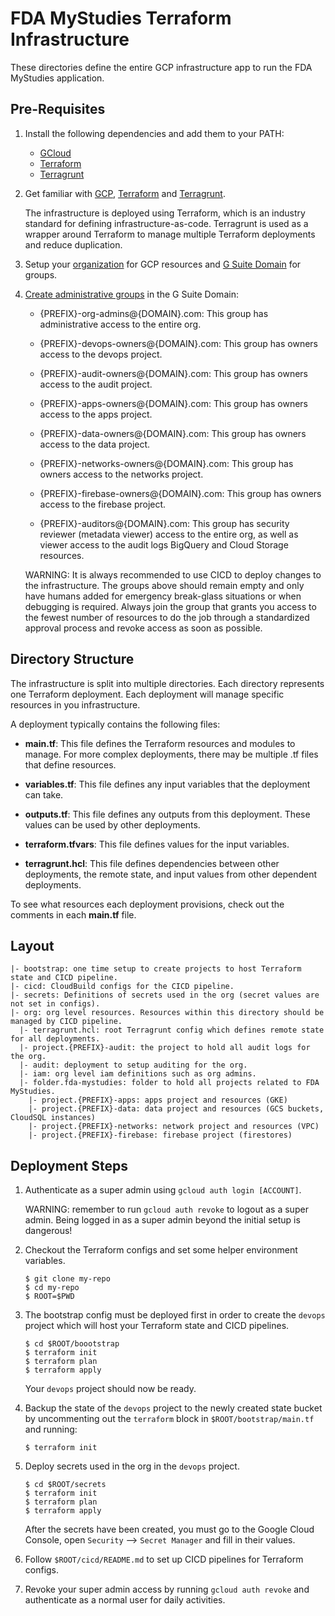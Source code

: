 # FDA MyStudies Terraform Infrastructure

These directories define the entire GCP infrastructure app to run the FDA
MyStudies application.

## Pre-Requisites

1.  Install the following dependencies and add them to your PATH:

    -   [GCloud](https://cloud.google.com/sdk/gcloud)
    -   [Terraform](https://www.terraform.io/)
    -   [Terragrunt](https://terragrunt.gruntwork.io/)

1.  Get familiar with [GCP](https://cloud.google.com/docs/overview),
    [Terraform](https://www.terraform.io/intro/index.html) and
    [Terragrunt](https://blog.gruntwork.io/terragrunt-how-to-keep-your-terraform-code-dry-and-maintainable-f61ae06959d8).

    The infrastructure is deployed using Terraform, which is an industry
    standard for defining infrastructure-as-code. Terragrunt is used as a
    wrapper around Terraform to manage multiple Terraform deployments and reduce
    duplication.

1.  Setup your
    [organization](https://cloud.google.com/resource-manager/docs/creating-managing-organization)
    for GCP resources and [G Suite Domain](https://gsuite.google.com/) for
    groups.

1.  [Create administrative groups](https://support.google.com/a/answer/33343?hl=en)
    in the G Suite Domain:

    -   {PREFIX}-org-admins@{DOMAIN}.com: This group has administrative access
        to the entire org.

    -   {PREFIX}-devops-owners@{DOMAIN}.com: This group has owners access to the
        devops project.

    -   {PREFIX}-audit-owners@{DOMAIN}.com: This group has owners access to the
        audit project.

    -   {PREFIX}-apps-owners@{DOMAIN}.com: This group has owners access to the
        apps project.

    -   {PREFIX}-data-owners@{DOMAIN}.com: This group has owners access to the
        data project.

    -   {PREFIX}-networks-owners@{DOMAIN}.com: This group has owners access to
        the networks project.

    -   {PREFIX}-firebase-owners@{DOMAIN}.com: This group has owners access to
        the firebase project.

    -   {PREFIX}-auditors@{DOMAIN}.com: This group has security reviewer
        (metadata viewer) access to the entire org, as well as viewer access to
        the audit logs BigQuery and Cloud Storage resources.

    WARNING: It is always recommended to use CICD to deploy changes to the
    infrastructure. The groups above should remain empty and only have humans
    added for emergency break-glass situations or when debugging is required.
    Always join the group that grants you access to the fewest number of
    resources to do the job through a standardized approval process and revoke
    access as soon as possible.

## Directory Structure

The infrastructure is split into multiple directories. Each directory represents
one Terraform deployment. Each deployment will manage specific resources in you
infrastructure.

A deployment typically contains the following files:

-   **main.tf**: This file defines the Terraform resources and modules to
    manage. For more complex deployments, there may be multiple .tf files that
    define resources.

-   **variables.tf**: This file defines any input variables that the deployment
    can take.

-   **outputs.tf**: This file defines any outputs from this deployment. These
    values can be used by other deployments.

-   **terraform.tfvars**: This file defines values for the input variables.

-   **terragrunt.hcl**: This file defines dependencies between other
    deployments, the remote state, and input values from other dependent
    deployments.

To see what resources each deployment provisions, check out the comments in each
**main.tf** file.

## Layout

```
|- bootstrap: one time setup to create projects to host Terraform state and CICD pipeline.
|- cicd: CloudBuild configs for the CICD pipeline.
|- secrets: Definitions of secrets used in the org (secret values are not set in configs).
|- org: org level resources. Resources within this directory should be managed by CICD pipeline.
  |- terragrunt.hcl: root Terragrunt config which defines remote state for all deployments.
  |- project.{PREFIX}-audit: the project to hold all audit logs for the org.
  |- audit: deployment to setup auditing for the org.
  |- iam: org level iam definitions such as org admins.
  |- folder.fda-mystudies: folder to hold all projects related to FDA MyStudies.
    |- project.{PREFIX}-apps: apps project and resources (GKE)
    |- project.{PREFIX}-data: data project and resources (GCS buckets, CloudSQL instances)
    |- project.{PREFIX}-networks: network project and resources (VPC)
    |- project.{PREFIX}-firebase: firebase project (firestores)
```

## Deployment Steps

1.  Authenticate as a super admin using `gcloud auth login [ACCOUNT]`.

    WARNING: remember to run `gcloud auth revoke` to logout as a super admin.
    Being logged in as a super admin beyond the initial setup is dangerous!

1.  Checkout the Terraform configs and set some helper environment variables.

    ```
    $ git clone my-repo
    $ cd my-repo
    $ ROOT=$PWD
    ```

1.  The bootstrap config must be deployed first in order to create the `devops`
    project which will host your Terraform state and CICD pipelines.

    ```
    $ cd $ROOT/boootstrap
    $ terraform init
    $ terraform plan
    $ terraform apply
    ```

    Your `devops` project should now be ready.

1.  Backup the state of the `devops` project to the newly created state bucket
    by uncommenting out the `terraform` block in `$ROOT/bootstrap/main.tf` and
    running:

    ```
    $ terraform init
    ```

1.  Deploy secrets used in the org in the `devops` project.

    ```
    $ cd $ROOT/secrets
    $ terraform init
    $ terraform plan
    $ terraform apply
    ```

    After the secrets have been created, you must go to the Google Cloud
    Console, open `Security` --> `Secret Manager` and fill in their values.

1.  Follow `$ROOT/cicd/README.md` to set up CICD pipelines for Terraform
    configs.

1.  Revoke your super admin access by running `gcloud auth revoke` and
    authenticate as a normal user for daily activities.
